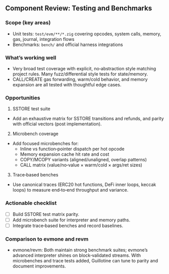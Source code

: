 ## Component Review: Testing and Benchmarks

### Scope (key areas)

- Unit tests: `test/evm/**/*.zig` covering opcodes, system calls, memory, gas, journal, integration flows
- Benchmarks: `bench/` and official harness integrations

### What’s working well

- Very broad test coverage with explicit, no‑abstraction style matching project rules. Many fuzz/differential style tests for state/memory.
- CALL/CREATE gas forwarding, warm/cold behavior, and memory expansion are all tested with thoughtful edge cases.

### Opportunities

1) SSTORE test suite
- Add an exhaustive matrix for SSTORE transitions and refunds, and parity with official vectors (post implementation).

2) Microbench coverage
- Add focused microbenches for:
  - Inline vs function‑pointer dispatch per hot opcode
  - Memory expansion cache hit rate and cost
  - COPY/MCOPY variants (aligned/unaligned, overlap patterns)
  - CALL matrix (value/no‑value × warm/cold × args/ret sizes)

3) Trace‑based benches
- Use canonical traces (ERC20 hot functions, DeFi inner loops, keccak loops) to measure end‑to‑end throughput and variance.

### Actionable checklist

- [ ] Build SSTORE test matrix parity.
- [ ] Add microbench suite for interpreter and memory paths.
- [ ] Integrate trace‑based benches and record baselines.

### Comparison to evmone and revm

- evmone/revm: Both maintain strong benchmark suites; evmone’s advanced interpreter shines on block‑validated streams. With microbenches and trace tests added, Guillotine can tune to parity and document improvements.



